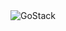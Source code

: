 <img alt="GoStack" src="https://storage.googleapis.com/golden-wind/bootcamp-gostack/header-desafios-new.png" />

